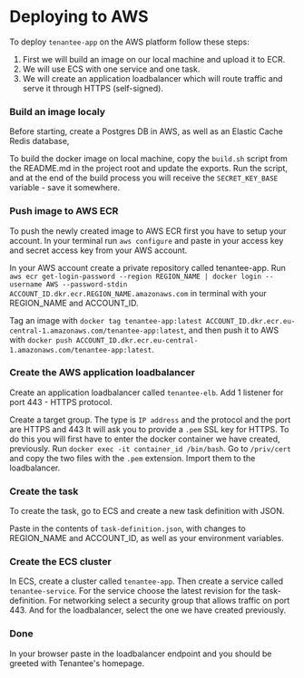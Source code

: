 # Deploying to AWS

To deploy `tenantee-app` on the AWS platform follow these steps:

1. First we will build an image on our local machine and upload it to ECR.
2. We will use ECS with one service and one task.
3. We will create an application loadbalancer which will route traffic and serve it through HTTPS (self-signed).

### Build an image localy

Before starting, create a Postgres DB in AWS, as well as an Elastic Cache Redis database,

To build the docker image on local machine, copy the `build.sh` script from the README.md in the project root and update the exports.
Run the script, and at the end of the build process you will receive the `SECRET_KEY_BASE` variable - save it somewhere.

### Push image to AWS ECR

To push the newly created image to AWS ECR first you have to setup your account.
In your terminal run `aws configure` and paste in your access key and secret access key from your AWS account.

In your AWS account create a private repository called tenantee-app.
Run `aws ecr get-login-password --region REGION_NAME | docker login --username AWS --password-stdin ACCOUNT_ID.dkr.ecr.REGION_NAME.amazonaws.com` in terminal with
your REGION_NAME and ACCOUNT_ID.

Tag an image with `docker tag tenantee-app:latest ACCOUNT_ID.dkr.ecr.eu-central-1.amazonaws.com/tenantee-app:latest`,
and then push it to AWS with `docker push ACCOUNT_ID.dkr.ecr.eu-central-1.amazonaws.com/tenantee-app:latest`.

### Create the AWS application loadbalancer

Create an application loadbalancer called `tenantee-elb`.
Add 1 listener for port 443 - HTTPS protocol.

Create a target group. 
The type is `IP address` and the protocol and the port are HTTPS and 443
It will ask you to provide a `.pem` SSL key for HTTPS.
To do this you will first have to enter the docker container we have created, previously.
Run `docker exec -it container_id /bin/bash`.
Go to `/priv/cert` and copy the two files with the `.pem` extension.
Import them to the loadbalancer.

### Create the task

To create the task, go to ECS and create a new task definition with JSON.

Paste in the contents of `task-definition.json`, with changes to REGION_NAME and ACCOUNT_ID,
as well as your environment variables.

### Create the ECS cluster

In ECS, create a cluster called `tenantee-app`.
Then create a service called `tenantee-service`.
For the service choose the latest revision for the task-definition.
For networking select a security group that allows traffic on port 443.
And for the loadbalancer, select the one we have created previously.

### Done

In your browser paste in the loadbalancer endpoint and you should be greeted with Tenantee's
homepage.